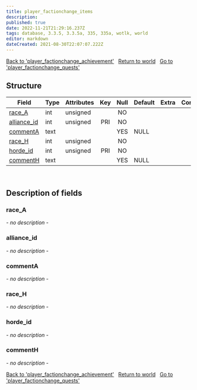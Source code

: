 ```yaml
---
title: player_factionchange_items
description: 
published: true
date: 2022-11-21T21:29:16.237Z
tags: database, 3.3.5, 3.3.5a, 335, 335a, wotlk, world
editor: markdown
dateCreated: 2021-08-30T22:07:07.222Z
---
```


<a href="https://trinitycore.info/en/database/335/world/player_factionchange_achievement" class="mt-5 v-btn v-btn--depressed v-btn--flat v-btn--outlined theme--light v-size--default darkblue--text text--lighten-3"><span class="v-btn__content"><i aria-hidden="true" class="v-icon notranslate v-icon--left mdi mdi-arrow-left theme--light"></i><span>Back to 'player_factionchange_achievement'</span></span></a>&nbsp;&nbsp;&nbsp;<a href="https://trinitycore.info/en/database/335/world/home" class="mt-5 v-btn v-btn--depressed v-btn--flat v-btn--outlined theme--light v-size--default darkblue--text text--lighten-3"><span class="v-btn__content"><i aria-hidden="true" class="v-icon notranslate v-icon--left mdi mdi-home-outline theme--light"></i><span>Return to world</span></span></a>&nbsp;&nbsp;&nbsp;<a href="https://trinitycore.info/en/database/335/world/player_factionchange_quests" class="mt-5 v-btn v-btn--depressed v-btn--flat v-btn--outlined theme--light v-size--default darkblue--text text--lighten-3"><span class="v-btn__content"><span>Go to 'player_factionchange_quests'</span><i aria-hidden="true" class="v-icon notranslate v-icon--right mdi mdi-arrow-right theme--light"></i></span></a>

## Structure

| Field | Type | Attributes | Key | Null | Default | Extra | Comment |
| --- | --- | --- | :---: | :---: | --- | --- | --- |
| [race_A](#race_a) | int | unsigned |  | NO |  |  |  |
| [alliance_id](#alliance_id) | int | unsigned | PRI | NO |  |  |  |
| [commentA](#commenta) | text |  |  | YES | NULL |  |  |
| [race_H](#race_h) | int | unsigned |  | NO |  |  |  |
| [horde_id](#horde_id) | int | unsigned | PRI | NO |  |  |  |
| [commentH](#commenth) | text |  |  | YES | NULL |  |  |
&nbsp;
## Description of fields

### race_A
*- no description -*
&nbsp;

### alliance_id
*- no description -*
&nbsp;

### commentA
*- no description -*
&nbsp;

### race_H
*- no description -*
&nbsp;

### horde_id
*- no description -*
&nbsp;

### commentH
*- no description -*
&nbsp;

<a href="https://trinitycore.info/en/database/335/world/player_factionchange_achievement" class="mt-5 v-btn v-btn--depressed v-btn--flat v-btn--outlined theme--light v-size--default darkblue--text text--lighten-3"><span class="v-btn__content"><i aria-hidden="true" class="v-icon notranslate v-icon--left mdi mdi-arrow-left theme--light"></i><span>Back to 'player_factionchange_achievement'</span></span></a>&nbsp;&nbsp;&nbsp;<a href="https://trinitycore.info/en/database/335/world/home" class="mt-5 v-btn v-btn--depressed v-btn--flat v-btn--outlined theme--light v-size--default darkblue--text text--lighten-3"><span class="v-btn__content"><i aria-hidden="true" class="v-icon notranslate v-icon--left mdi mdi-home-outline theme--light"></i><span>Return to world</span></span></a>&nbsp;&nbsp;&nbsp;<a href="https://trinitycore.info/en/database/335/world/player_factionchange_quests" class="mt-5 v-btn v-btn--depressed v-btn--flat v-btn--outlined theme--light v-size--default darkblue--text text--lighten-3"><span class="v-btn__content"><span>Go to 'player_factionchange_quests'</span><i aria-hidden="true" class="v-icon notranslate v-icon--right mdi mdi-arrow-right theme--light"></i></span></a>

